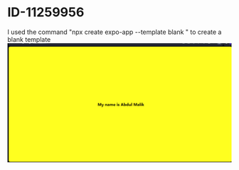 # ID-11259956
I used the command "npx create expo-app --template blank " to create a blank template
![screenshot of project](<Screenshot 2024-05-27 115729.png>)